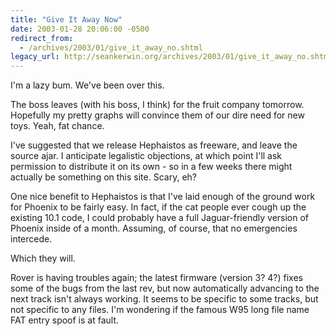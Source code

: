 ```yaml
---
title: "Give It Away Now"
date: 2003-01-28 20:06:00 -0500
redirect_from:
  - /archives/2003/01/give_it_away_no.shtml
legacy_url: http://seankerwin.org/archives/2003/01/give_it_away_no.shtml
---
```

<p>I'm a lazy bum.  We've been over this.</p>

<p>The boss leaves (with his boss, I think) for the fruit company tomorrow.  Hopefully my pretty graphs will convince them of our dire need for new toys.  Yeah, fat chance.</p>

<p>I've suggested that we release Hephaistos as freeware, and leave the source ajar.  I anticipate legalistic objections, at which point I'll ask permission to distribute it on its own - so in a few weeks there might actually be something on this site.  Scary, eh?</p>

<p>One nice benefit to Hephaistos is that I've laid enough of the ground work for Phoenix to be fairly easy.  In fact, if the cat people ever cough up the existing 10.1 code, I could probably have a full Jaguar-friendly version of Phoenix inside of a month.  Assuming, of course, that no emergencies intercede.</p>

<p>Which they will.</p>

<p>Rover is having troubles again; the latest firmware (version 3? 4?) fixes some of the bugs from the last rev, but now automatically advancing to the next track isn't always working.  It seems to be specific to some tracks, but not specific to any files.  I'm wondering if the famous W95 long file name FAT entry spoof is at fault.</p>
